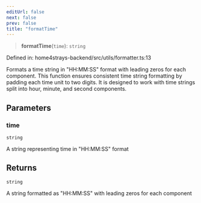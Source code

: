 ```yaml
---
editUrl: false
next: false
prev: false
title: "formatTime"
---
```


> **formatTime**(`time`): `string`

Defined in: home4strays-backend/src/utils/formatter.ts:13

Formats a time string in "HH:MM:SS" format with leading zeros for each component.
This function ensures consistent time string formatting by padding each time unit
to two digits. It is designed to work with time strings split into hour, minute,
and second components.

## Parameters

### time

`string`

A string representing time in "HH:MM:SS" format

## Returns

`string`

A string formatted as "HH:MM:SS" with leading zeros for each component
